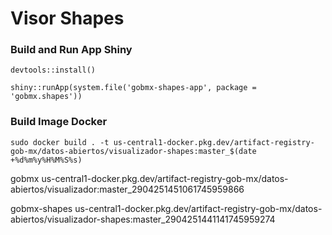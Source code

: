 # Visor Shapes


### Build and Run App Shiny
```
devtools::install()

shiny::runApp(system.file('gobmx-shapes-app', package = 'gobmx.shapes'))
```

### Build Image Docker
```
sudo docker build . -t us-central1-docker.pkg.dev/artifact-registry-gob-mx/datos-abiertos/visualizador-shapes:master_$(date +%d%m%y%H%M%S%s) 
```

gobmx
us-central1-docker.pkg.dev/artifact-registry-gob-mx/datos-abiertos/visualizador:master_2904251451061745959866

gobmx-shapes
us-central1-docker.pkg.dev/artifact-registry-gob-mx/datos-abiertos/visualizador-shapes:master_2904251441141745959274
